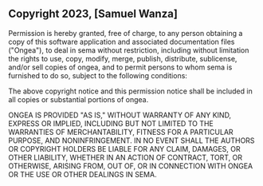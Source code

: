 ## Copyright 2023, [Samuel Wanza]

Permission is hereby granted, free of charge, to any person obtaining a copy of this software application and associated documentation files ("Ongea"), to deal in sema without restriction, including without limitation the rights to use, copy, modify, merge, publish, distribute, sublicense, and/or sell copies of ongea, and to permit persons to whom sema is furnished to do so, subject to the following conditions:

The above copyright notice and this permission notice shall be included in all copies or substantial portions of ongea.

ONGEA IS PROVIDED "AS IS," WITHOUT WARRANTY OF ANY KIND, EXPRESS OR IMPLIED, INCLUDING BUT NOT LIMITED TO THE WARRANTIES OF MERCHANTABILITY, FITNESS FOR A PARTICULAR PURPOSE, AND NONINFRINGEMENT. IN NO EVENT SHALL THE AUTHORS OR COPYRIGHT HOLDERS BE LIABLE FOR ANY CLAIM, DAMAGES, OR OTHER LIABILITY, WHETHER IN AN ACTION OF CONTRACT, TORT, OR OTHERWISE, ARISING FROM, OUT OF, OR IN CONNECTION WITH ONGEA OR THE USE OR OTHER DEALINGS IN SEMA.
